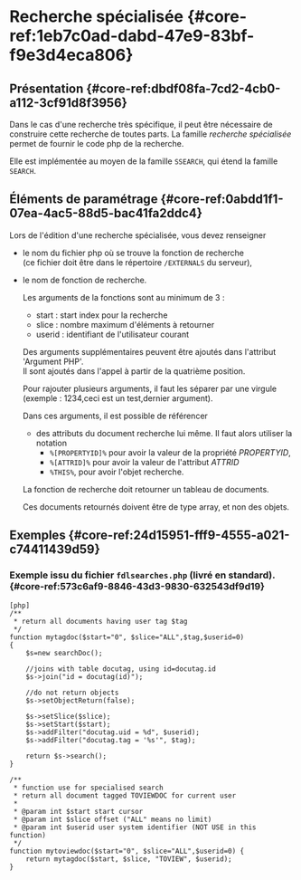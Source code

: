 # Recherche spécialisée {#core-ref:1eb7c0ad-dabd-47e9-83bf-f9e3d4eca806}

## Présentation {#core-ref:dbdf08fa-7cd2-4cb0-a112-3cf91d8f3956}

Dans le cas d'une recherche très spécifique, il peut être nécessaire de
construire cette recherche de toutes parts. La famille *recherche spécialisée*
permet de fournir le code php de la recherche.

Elle est implémentée au moyen de la famille `SSEARCH`, qui étend la famille
`SEARCH`.

## Éléments de paramétrage {#core-ref:0abdd1f1-07ea-4ac5-88d5-bac41fa2ddc4}

Lors de l'édition d'une recherche spécialisée, vous devez renseigner

*   le nom du fichier php où se trouve la fonction de recherche  
    (ce fichier doit être dans le répertoire `/EXTERNALS` du serveur),
*   le nom de fonction de recherche.
    
    Les arguments de la fonctions sont au minimum de 3 :
    *   start : start index pour la recherche
    *   slice : nombre maximum d'éléments à retourner
    *   userid : identifiant de l'utilisateur courant
    
    Des arguments supplémentaires peuvent être ajoutés
    dans l'attribut 'Argument PHP'.  
    Il sont ajoutés dans l'appel à partir de la quatrième position.
    
    Pour rajouter plusieurs arguments, il faut les séparer par une virgule
    (exemple : 1234,ceci est un test,dernier argument).
    
    Dans ces arguments, il est possible de référencer
    
    *   des attributs du document recherche lui même.
        Il faut alors utiliser la notation 
        *   `%[PROPERTYID]%` pour avoir la valeur de la propriété *PROPERTYID*,
        *   `%[ATTRID]%` pour avoir la valeur de l'attribut *ATTRID*
        *   `%THIS%`, pour avoir l'objet recherche.
    
    La fonction de recherche doit retourner un tableau de documents.
    
    Ces documents retournés doivent être de type array, et non des objets.

## Exemples {#core-ref:24d15951-fff9-4555-a021-c74411439d59}

### Exemple issu du fichier `fdlsearches.php` (livré en standard).  {#core-ref:573c6af9-8846-43d3-9830-632543df9d19}

    [php]
    /**
     * return all documents having user tag $tag
     */
    function mytagdoc($start="0", $slice="ALL",$tag,$userid=0)
    {
        $s=new searchDoc();
        
        //joins with table docutag, using id=docutag.id
        $s->join("id = docutag(id)");
        
        //do not return objects
        $s->setObjectReturn(false);
        
        $s->setSlice($slice);
        $s->setStart($start);
        $s->addFilter("docutag.uid = %d", $userid);
        $s->addFilter("docutag.tag = '%s'", $tag);
        
        return $s->search();
    }
    
    /**
     * function use for specialised search
     * return all document tagged TOVIEWDOC for current user
     * 
     * @param int $start start cursor
     * @param int $slice offset ("ALL" means no limit)
     * @param int $userid user system identifier (NOT USE in this function)
     */
    function mytoviewdoc($start="0", $slice="ALL",$userid=0) {
        return mytagdoc($start, $slice, "TOVIEW", $userid);
    }

